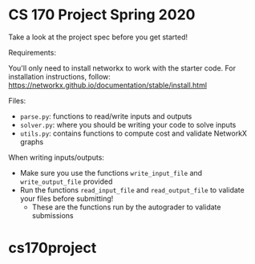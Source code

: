 # CS 170 Project Spring 2020

Take a look at the project spec before you get started!

Requirements:

You'll only need to install networkx to work with the starter code. For installation instructions, follow: https://networkx.github.io/documentation/stable/install.html

Files:
- `parse.py`: functions to read/write inputs and outputs
- `solver.py`: where you should be writing your code to solve inputs
- `utils.py`: contains functions to compute cost and validate NetworkX graphs

When writing inputs/outputs:
- Make sure you use the functions `write_input_file` and `write_output_file` provided
- Run the functions `read_input_file` and `read_output_file` to validate your files before submitting!
  - These are the functions run by the autograder to validate submissions
# cs170project 
